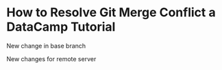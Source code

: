 # How to Resolve Git Merge Conflict a DataCamp Tutorial
New change in base branch

New changes for remote server
